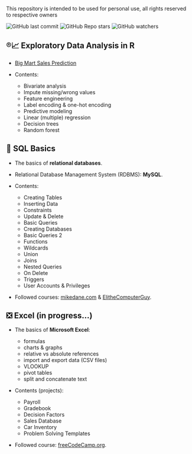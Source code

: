 This repository is intended to be used for personal use, all rights reserved to respective owners

![GitHub last commit](https://img.shields.io/github/last-commit/aritzLizoain/SQL-Basics)
![GitHub Repo stars](https://img.shields.io/github/stars/aritzLizoain/SQL-Basics?style=social)
![GitHub watchers](https://img.shields.io/github/watchers/aritzLizoain/SQL-Basics?style=social)

## :registered::chart_with_upwards_trend: **Exploratory Data Analysis in R**

* [Big Mart Sales Prediction](https://www.analyticsvidhya.com/blog/2016/02/complete-tutorial-learn-data-science-scratch/#three)

* Contents:
  * Bivariate analysis
  * Impute missing/wrong values
  * Feature engineering
  * Label encoding & one-hot encoding
  * Predictive modeling
  * Linear (multiple) regression
  * Decision trees
  * Random forest
  
## :closed_lock_with_key: **SQL Basics**

* The basics of **relational databases**.

* Relational Database Management System (RDBMS): **MySQL**.

* Contents:
  * Creating Tables
  * Inserting Data
  * Constraints
  * Update & Delete
  * Basic Queries
  * Creating Databases
  * Basic Queries 2
  * Functions
  * Wildcards
  * Union
  * Joins
  * Nested Queries
  * On Delete
  * Triggers
  * User Accounts & Privileges
  
* Followed courses: [mikedane.com](https://www.mikedane.com/databases/sql/) & [ElitheComputerGuy](https://www.youtube.com/watch?v=7xiv3tALliQ&t=2306s&ab_channel=ElitheComputerGuy).

## :negative_squared_cross_mark: **Excel** (in progress...)

* The basics of **Microsoft Excel**:
  * formulas
  * charts & graphs
  * relative vs absolute references
  * import and export data (CSV files)
  * VLOOKUP
  * pivot tables
  * split and concatenate text

* Contents (projects):
  * Payroll
  * Gradebook
  * Decision Factors
  * Sales Database
  * Car Inventory
  * Problem Solving Templates
  
* Followed course: [freeCodeCamp.org](https://www.youtube.com/watch?v=Vl0H-qTclOg&list=PLdgRczjVRR3pLMjQ1OkGr1q4VUC9ZhzVA&index=2&t=3516s&ab_channel=freeCodeCamp.org).
